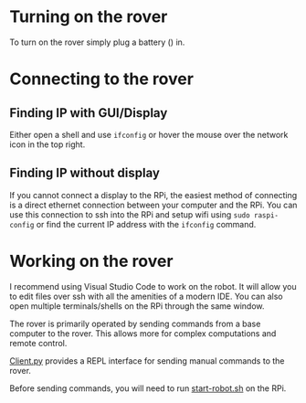 # Turning on the rover

<!-- TODO battery type -->

To turn on the rover simply plug a battery () in.

# Connecting to the rover

## Finding IP with GUI/Display

Either open a shell and use `ifconfig` or hover the mouse over the network icon in the top right.

## Finding IP without display

If you cannot connect a display to the RPi, the easiest method of connecting is a direct ethernet connection between your computer and the RPi. You can use this connection to ssh into the RPi and setup wifi using `sudo raspi-config` or find the current IP address with the `ifconfig` command.

# Working on the rover

I recommend using Visual Studio Code to work on the robot. It will allow you to edit files over ssh with all the amenities of a modern IDE. You can also open multiple terminals/shells on the RPi through the same window.

The rover is primarily operated by sending commands from a base computer to the rover. This allows more for complex computations and remote control.

[Client.py](../client/Client.py) provides a REPL interface for sending manual commands to the rover.

Before sending commands, you will need to run [start-robot.sh](../start-robot.sh) on the RPi.
